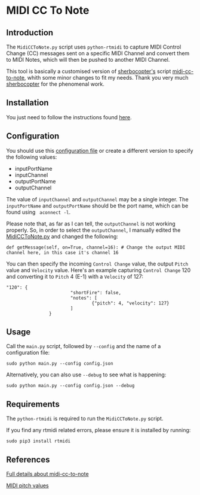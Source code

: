 # MIDI CC To Note

## Introduction

The ```MidiCCToNote.py``` script uses ```python-rtmidi```  to capture MIDI Control Change (CC) messages sent on a specific MIDI Channel and convert them to MIDI Notes, which will then be pushed to another MIDI Channel.

This tool is basically a customised version of [sherbocopter's](https://github.com/sherbocopter/midi-cc-to-note) script [midi-cc-to-note](https://github.com/sherbocopter/midi-cc-to-note), whith some minor changes to fit my needs. Thank you very much [sherbocopter](https://github.com/sherbocopter) for the phenomenal work.

## Installation

You just need to follow the instructions found [here](https://github.com/RowdyVoyeur/midi-tools/blob/main/README.md#installation).

## Configuration

You should use this [configuration file](https://github.com/RowdyVoyeur/midi-tools/blob/main/cc-to-note/config.json) or create a different version to specify the following values:

- inputPortName
- inputChannel
- outputPortName
- outputChannel

The value of ```inputChannel``` and ```outputChannel``` may be a single integer. The ```inputPortName``` and ```outputPortName``` should be the port name, which can be found using ``` aconnect -l```.

Please note that, as far as I can tell, the ```outputChannel``` is not working properly. So, in order to select the ```outputChannel```, I manually edited the [MidiCCToNote.py](https://github.com/RowdyVoyeur/midi-tools/blob/main/cc-to-note/MidiCCToNote.py) and changed the following:

```
def getMessage(self, on=True, channel=16): # Change the output MIDI channel here, in this case it's channel 16
```

You can then specify the incoming ```Control Change``` value, the output ```Pitch``` value and ```Velocity``` value. Here's an example capturing ```Control Change``` 120 and converting it to ```Pitch``` 4 (E-1) with a ```Velocity``` of 127:
```
"120": {
                        "shortFire": false,
                        "notes": [
                                {"pitch": 4, "velocity": 127}
                        ]
                }
```

## Usage

Call the ```main.py``` script, followed by ```--config``` and the name of a configuration file:

```
sudo python main.py --config config.json
```
Alternatively, you can also use ```--debug``` to see what is happening:
```
sudo python main.py --config config.json --debug
```

## Requirements

The ```python-rtmidi``` is required to run the ```MidiCCToNote.py``` script.

If you find any rtmidi related errors, please ensure it is installed by running:
```
sudo pip3 install rtmidi
```

## References

[Full details about midi-cc-to-note](https://github.com/sherbocopter/midi-cc-to-note)

[MIDI pitch values](https://jythonmusic.me/api/midi-constants/pitch)
